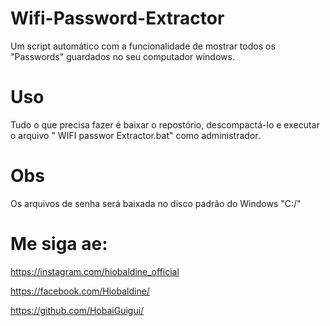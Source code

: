 # Wifi-Password-Extractor
 Um script automático com a funcionalidade de mostrar todos os "Passwords" guardados no  seu computador windows.
# Uso
Tudo o que precisa fazer é baixar o repostório, descompactá-lo e executar o arquivo " 	WIFI passwor Extractor.bat" como administrador. 
# Obs
Os arquivos de senha será baixada no disco padrão do Windows "C:/"


# Me siga ae:

https://instagram.com/hiobaldine_official

https://facebook.com/Hiobaldine/

https://github.com/HobaiGuigui/


 

